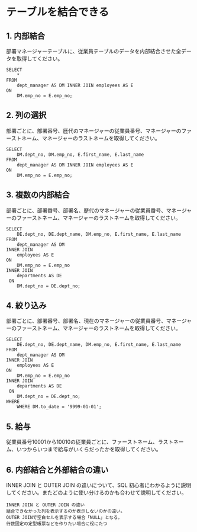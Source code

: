 # テーブルを結合できる

## 1. 内部結合

部署マネージャーテーブルに、従業員テーブルのデータを内部結合させた全データを取得してください。
```
SELECT
    *
FROM
    dept_manager AS DM INNER JOIN employees AS E
ON
    DM.emp_no = E.emp_no;
```
## 2. 列の選択

部署ごとに、部署番号、歴代のマネージャーの従業員番号、マネージャーのファーストネーム、マネージャーのラストネームを取得してください。
```
SELECT
    DM.dept_no, DM.emp_no, E.first_name, E.last_name
FROM
    dept_manager AS DM INNER JOIN employees AS E
ON
    DM.emp_no = E.emp_no;
```
## 3. 複数の内部結合

部署ごとに、部署番号、部署名、歴代のマネージャーの従業員番号、マネージャーのファーストネーム、マネージャーのラストネームを取得してください。
```
SELECT
    DE.dept_no, DE.dept_name, DM.emp_no, E.first_name, E.last_name
FROM
    dept_manager AS DM
INNER JOIN
    employees AS E
ON
    DM.emp_no = E.emp_no
INNER JOIN
    departments AS DE
 ON
    DM.dept_no = DE.dept_no;
```
## 4. 絞り込み

部署ごとに、部署番号、部署名、現在のマネージャーの従業員番号、マネージャーのファーストネーム、マネージャーのラストネームを取得してください。
```
SELECT
    DE.dept_no, DE.dept_name, DM.emp_no, E.first_name, E.last_name
FROM
    dept_manager AS DM
INNER JOIN
    employees AS E
ON
    DM.emp_no = E.emp_no
INNER JOIN
    departments AS DE
 ON
    DM.dept_no = DE.dept_no;
WHERE
    WHERE DM.to_date = '9999-01-01';
```
## 5. 給与

従業員番号10001から10010の従業員ごとに、ファーストネーム、ラストネーム、いつからいつまで給与がいくらだったかを取得してください。


## 6. 内部結合と外部結合の違い

INNER JOIN と OUTER JOIN の違いについて、SQL 初心者にわかるように説明してください。またどのように使い分けるのかも合わせて説明してください。
```
INNER JOIN と OUTER JOIN の違い
結合できなかった列を表示するのか表示しないのかの違い。
OUTER JOINで空白セルを表示する場合「NULL」となる。
行数固定の定型帳票などを作りたい場合に役にたつ
```
